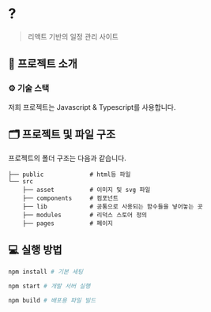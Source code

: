 # ?

> 리액트 기반의 일정 관리 사이트

## 📌 프로젝트 소개

### ⚙ 기술 스택

저희 프로젝트는 Javascript & Typescript를 사용합니다.

## 🗂 프로젝트 및 파일 구조

프로젝트의 폴더 구조는 다음과 같습니다.

```
├── public             # html등 파일
└── src
    ├── asset          # 이미지 및 svg 파일
    ├── components     # 컴포넌트
    ├── lib            # 공통으로 사용되는 함수들을 넣어놓는 곳
    ├── modules        # 리덕스 스토어 정의
    ├── pages          # 페이지
```
## 💻 실행 방법

```bash
npm install # 기본 세팅
```

```bash
npm start # 개발 서버 실행
```

```bash
npm build # 배포용 파일 빌드
